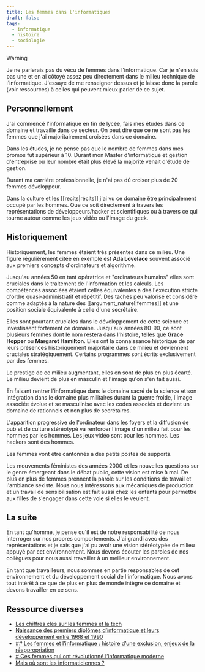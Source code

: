 ```yaml
---
title: Les femmes dans l'informatiques
draft: false
tags:
  - informatique
  - histoire
  - sociologie
---
```


> [!warning]
> Je ne parlerais pas du vécu de femmes dans l'informatique. Car je n'en suis pas une et en ai côtoyé assez peu directement dans le milieu technique de l'informatique. J'essaye de me renseigner dessus et je laisse donc la parole (voir ressources) à celles qui peuvent mieux parler de ce sujet.

## Personnellement

J'ai commencé l'informatique en fin de lycée, fais mes études dans ce domaine et travaille dans ce secteur. On peut dire que ce ne sont pas les femmes que j'ai majoritairement croisées dans ce domaine.

Dans les études, je ne pense pas que le nombre de femmes dans mes promos fut supérieur à 10. Durant mon Master d'informatique et gestion d'entreprise ou leur nombre était plus élevé la majorité venait d'étude de gestion.

Durant ma carrière professionnelle, je n'ai pas dû croiser plus de 20 femmes développeur.

Dans la culture et les [[recits|récits]] j'ai vu ce domaine être principalement occupé par les hommes. Que ce soit directement à travers les représentations de développeurs/hacker et scientifiques ou à travers ce qui tourne autour comme les jeux vidéo ou l'image du geek.

## Historiquement

Historiquement, les femmes étaient très présentes dans ce milieu. Une figure régulièrement citée en exemple est **Ada Lovelace** souvent associé aux premiers concepts d'ordinateurs et algorithme.

Jusqu'au années 50 en tant opératrice et "ordinateurs humains" elles sont cruciales dans le traitement de l'information et les calculs. Les compétences associées étaient celles équivalentes a dès l'exécution stricte d'ordre quasi-administratif et répétitif. Des taches peu valorisé et considéré comme adaptés à la nature des [[argument_naturel|femmes]] et une position sociale équivalente à celle d'une secrétaire.

Elles sont pourtant cruciales dans le développement de cette science et investissent fortement ce domaine. Jusqu'aux années 80-90, ce sont plusieurs femmes dont le nom restera dans l'histoire, telles que **Grace Hopper** ou **Margaret Hamilton**. Elles ont la connaissance historique de par leurs présences historiquement majoritaire dans ce milieu et deviennent cruciales stratégiquement. Certains programmes sont écrits exclusivement par des femmes.

Le prestige de ce milieu augmentant, elles en sont de plus en plus écarté. Le milieu devient de plus en masculin et l'image qu'on s'en fait aussi.

En faisant rentrer l'informatique dans le domaine sacré de la science et son intégration dans le domaine plus militaires durant la guerre froide, l'image associée évolue et se masculinise avec les codes associés et devient un domaine de rationnels et non plus de secrétaires.

L'apparition progressive de l'ordinateur dans les foyers et la diffusion de pub et de culture stéréotypé va renforcer l'image d'un milieu fait pour les hommes par les hommes. Les jeux vidéo sont pour les hommes. Les hackers sont des hommes.

Les femmes vont être cantonnés a des petits postes de supports.

Les mouvements féministes des années 2000 et les nouvelles questions sur le genre émergeant dans le débat public, cette vision est mise à mal. De plus en plus de femmes prennent la parole sur les conditions de travail et l'ambiance sexiste. Nous nous intéressons aux mécaniques de production et un travail de sensibilisation est fait aussi chez les enfants pour permettre aux filles de s'engager dans cette voie si elles le veulent.

## La suite

En tant qu'homme, je pense qu'il est de notre responsabilité de nous interroger sur nos propres comportements. J'ai grandi avec des représentations et je sais que j'ai pu avoir une vision stéréotypée de milieu appuyé par cet environnement. Nous devons écouter les paroles de nos collègues pour nous aussi travailler à un meilleur environnement.

En tant que travailleurs, nous sommes en partie responsables de cet environnement et du développement social de l'informatique. Nous avons tout intérêt à ce que de plus en plus de monde intègre ce domaine et devons travailler en ce sens.

## Ressource diverses

- [Les chiffres clés sur les femmes et la tech](https://www.grandeecolenumerique.fr/le-numerique-et-les-femmes/les-chiffres-cles-sur-les-femmes-et-la-tech)
- [Naissance des premiers diplômes d’informatique et leurs développement entre 1968 et 1990](https://webtv.univ-lille.fr/video/6480/naissance-des-premiers-diplomes-d8217informatique-et-leurs-developpement-entre-1968-et-1990)
- [## Les femmes et l’informatique : histoire d’une exclusion, enjeux de la réappropriation](https://www.ritimo.org/Les-femmes-et-l-informatique-histoire-d-une-exclusion-enjeux-de-la)
- [# Ces femmes qui ont révolutionné l’informatique moderne](https://usbeketrica.com/fr/article/elles-ont-revolutionne-l-informatique-moderne)
- [Mais où sont les informaticiennes ?](https://www.cairn.info/revue-travail-genre-et-societes-2016-2-page-167.htm)
